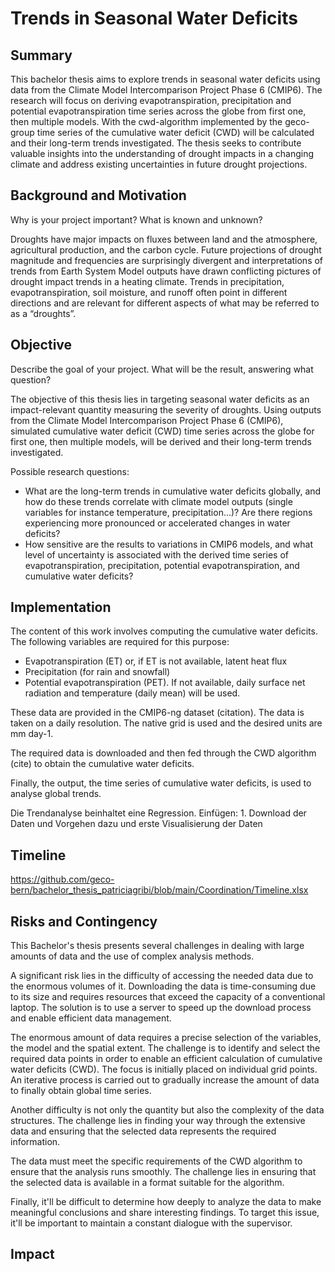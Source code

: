 # Trends in Seasonal Water Deficits

## Summary

This bachelor thesis aims to explore trends in seasonal water deficits using data from the Climate Model Intercomparison Project Phase 6 (CMIP6). The research will focus on deriving evapotranspiration, precipitation and potential evapotranspiration time series across the globe from first one, then multiple models. With the cwd-algorithm implemented by the geco-group time series of the cumulative water deficit (CWD) will be calculated and their long-term trends investigated. The thesis seeks to contribute valuable insights into the understanding of drought impacts in a changing climate and address existing uncertainties in future drought projections.

## Background and Motivation
Why is your project important? What is known and unknown?

Droughts have major impacts on fluxes between land and the atmosphere, agricultural production, and the carbon cycle. Future projections of drought magnitude and frequencies are surprisingly divergent and interpretations of trends from Earth System Model outputs have drawn conflicting pictures of drought impact trends in a heating climate. Trends in precipitation, evapotranspiration, soil moisture, and runoff often point in different directions and are relevant for different aspects of what may be referred to as a “droughts”. 

## Objective
Describe the goal of your project. What will be the result, answering what question?

The objective of this thesis lies in targeting seasonal water deficits as an impact-relevant quantity measuring the severity of droughts. Using outputs from the Climate Model Intercomparison Project Phase 6 (CMIP6), simulated cumulative water deficit (CWD) time series across the globe for first one, then multiple models, will be derived and their long-term trends investigated.

Possible research questions: 

- What are the long-term trends in cumulative water deficits globally, and how do these trends correlate with climate model outputs (single variables for instance temperature, precipitation...)? Are there regions experiencing more pronounced or accelerated changes in water deficits?
- How sensitive are the results to variations in CMIP6 models, and what level of uncertainty is associated with the derived time series of evapotranspiration, precipitation, potential evapotranspiration, and cumulative water deficits?


## Implementation

The content of this work involves computing the cumulative water deficits. The following variables are required for this purpose: 

- Evapotranspiration (ET) or, if ET is not available, latent heat flux
- Precipitation (for rain and snowfall)
- Potential evapotranspiration (PET). If not available, daily surface net radiation and temperature (daily mean) will be used.

These data are provided in the CMIP6-ng dataset (citation). The data is taken on a daily resolution.
The native grid is used and the desired units are mm day-1.

The required data is downloaded and then fed through the CWD algorithm (cite) to obtain the cumulative water deficits.

Finally, the output, the time series of cumulative water deficits, is used to analyse global trends. 

Die Trendanalyse beinhaltet eine Regression.
Einfügen: 1. Download der Daten und Vorgehen dazu und erste Visualisierung der Daten

## Timeline

https://github.com/geco-bern/bachelor_thesis_patriciagribi/blob/main/Coordination/Timeline.xlsx 

## Risks and Contingency

This Bachelor's thesis presents several challenges in dealing with large amounts of data and the use of complex analysis methods. 

A significant risk lies in the difficulty of accessing the needed data due to the enormous volumes of it. Downloading the data is time-consuming due to its size and requires resources that exceed the capacity of a conventional laptop. The solution is to use a server to speed up the download process and enable efficient data management.

The enormous amount of data requires a precise selection of the variables, the model and the spatial extent. The challenge is to identify and select the required data points in order to enable an efficient calculation of cumulative water deficits (CWD). The focus is initially placed on individual grid points. An iterative process is carried out to gradually increase the amount of data to finally obtain global time series.

Another difficulty is not only the quantity but also the complexity of the data structures. The challenge lies in finding your way through the extensive data and ensuring that the selected data represents the required information.

The data must meet the specific requirements of the CWD algorithm to ensure that the analysis runs smoothly. The challenge lies in ensuring that the selected data is available in a format suitable for the algorithm.

Finally, it'll be difficult to determine how deeply to analyze the data to make meaningful conclusions and share interesting findings. To target this issue, it'll be important to maintain a constant dialogue with the supervisor.


## Impact


